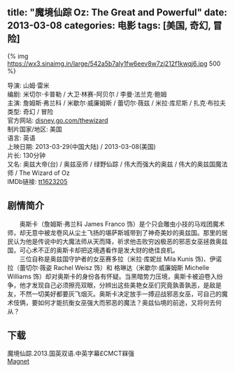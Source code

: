 title: "魔境仙踪 Oz: The Great and Powerful"
date: 2013-03-08
categories: 电影
tags: [美国, 奇幻, 冒险]
---
{% img https://wx3.sinaimg.in/large/542a5b7aly1fw6eev8w7zj212f1kwqj6.jpg 500 %}

导演: 山姆·雷米  
编剧: 米切尔·卡普勒 / 大卫·林赛-阿贝尔 / 李曼·法兰克·鲍姆  
主演: 詹姆斯·弗兰科 / 米歇尔·威廉姆斯 / 蕾切尔·薇兹 / 米拉·库尼斯 / 扎克·布拉夫  
类型: 奇幻 / 冒险  
官方网站: [disney.go.com/thewizard](http://disney.go.com/thewizard)  
制片国家/地区: 美国  
语言: 英语  
上映日期: 2013-03-29(中国大陆) / 2013-03-08(美国)  
片长: 130分钟  
又名: 奥兹大帝(台) / 奥兹巫师 / 绿野仙踪 / 伟大而强大的奥兹 / 伟大的奥兹国魔法师 / The Wizard of Oz  
IMDb链接: [tt1623205](http://www.imdb.com/title/tt1623205)

## 剧情简介

　　奥斯卡（詹姆斯·弗兰科 James Franco 饰）是个只会雕虫小技的马戏团魔术师，却无意中被龙卷风从尘土飞扬的堪萨斯城带到了神奇美妙的奥兹国。那里的居民认为他是传说中的大魔法师从天而降，祈求他击败穷凶极恶的邪恶女巫拯救奥兹国，可心术不正的奥斯卡却把这境遇看作是发大财的绝佳良机。  
　　三位自称是奥兹国守护者的女巫赛多拉（米拉·库妮丝 Mila Kunis 饰)、伊诺拉（蕾切尔·薇姿 Rachel Weisz 饰）和 格琳达（米歇尔·威廉姆斯 Michelle Williams 饰）却对奥斯卡的身份各有怀疑。当黑暗势力压境，奥斯卡被迫卷入纷争，他才发现自己必须擦亮双眼，分辨出这些美艳女巫们究竟孰善孰恶，是敌是友，不然一切美好都要灰飞烟灭。奥斯卡决定放手一搏迎战邪恶女巫，可自己的魔术伎俩，要如何才能抗衡女巫强大而邪恶的魔法？奥兹仙境的前途，又将何去何从？

## 下载

魔境仙踪.2013.国英双语.中英字幕£CMCT槑强  
[Magnet](magnet:?xt=urn:btih:EBB29FED0ADBD660618E14FDDA42408EEFD8E17E)
